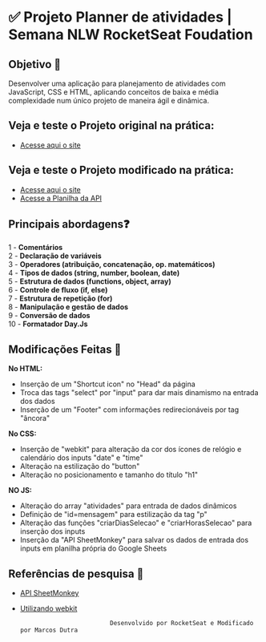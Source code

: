 <h1>✅ Projeto Planner de atividades | Semana NLW RocketSeat Foudation</h1>

## Objetivo 🎯
Desenvolver uma aplicação para planejamento de atividades com JavaScript, CSS e HTML, aplicando conceitos de baixa e média complexidade num único projeto de maneira ágil e dinâmica.

## Veja e teste o Projeto original na prática:
- [Acesse aqui o site](https://mdutrashark.github.io/planner-original.github.io/)

## Veja e teste o Projeto modificado na prática:
- [Acesse aqui o site](https://mdutrashark.github.io/planner-modificado.github.io/)
- [Acesse a Planilha da API](https://docs.google.com/spreadsheets/d/1J6TuN6LM1er6i7Qg-7ZmfSk5HIbRIhEOFvIg7jFOkU4/edit?usp=sharing)

## Principais abordagens❓

1 - **Comentários** <br>
2 - **Declaração de variáveis** <br>
3 - **Operadores (atribuição, concatenação, op. matemáticos)** <br>
4 - **Tipos de dados (string, number, boolean, date)** <br>
5 - **Estrutura de dados (functions, object, array)** <br>
6 - **Controle de fluxo (if, else)** <br>
7 - **Estrutura de repetição (for)** <br>
8 - **Manipulação e gestão de dados** <br>
9 - **Conversão de dados** <br>
10 - **Formatador Day.Js** <br>


## Modificações Feitas 🔧

**No HTML:** <br>
* Inserção de um "Shortcut icon" no "Head" da página <br>
* Troca das tags "select" por "input" para dar mais dinamismo na entrada dos dados <br>
* Inserção de um "Footer" com informações redirecionáveis por tag "âncora" <br>

**No CSS:** <br>
* Inserção de "webkit" para alteração da cor dos ícones de relógio e calendário dos inputs "date" e "time" <br>
* Alteração na estilização do "button" <br>
* Alteração no posicionamento e tamanho do título "h1" <br>

**NO JS:** <br>
* Alteração do array "atividades" para entrada de dados dinâmicos <br>
* Definição de "id=mensagem" para estilização da tag "p" <br>
* Alteração das funções "criarDiasSelecao" e "criarHorasSelecao" para inserção dos inputs <br>
* Inserção da "API SheetMonkey" para salvar os dados de entrada dos inputs em planilha própria do Google Sheets <br>

## Referências de pesquisa 🔎
- [API SheetMonkey](https://www.youtube.com/watch?v=w7SUjrKCdwE)
- [Utilizando webkit](https://pt.stackoverflow.com/questions/500956/como-estilizar-%C3%ADcone-de-calend%C3%A1rio-em-html5)



                                                            
                          
                         
                               Desenvolvido por RocketSeat e Modificado por Marcos Dutra
                           
